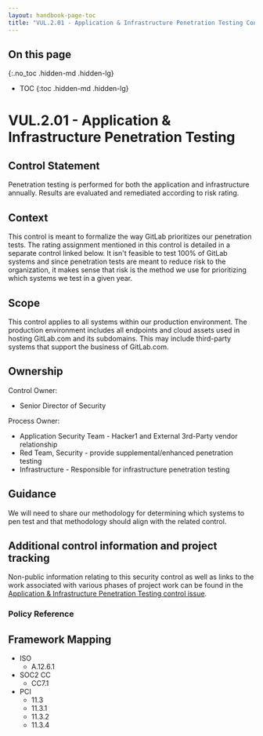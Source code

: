 ```yaml
---
layout: handbook-page-toc
title: "VUL.2.01 - Application & Infrastructure Penetration Testing Control Guidance"
---
```


## On this page
{:.no_toc .hidden-md .hidden-lg}

- TOC
{:toc .hidden-md .hidden-lg}

# VUL.2.01 - Application & Infrastructure Penetration Testing

## Control Statement

Penetration testing is performed for both the application and infrastructure annually. Results are evaluated and remediated according to risk rating.

## Context

This control is meant to formalize the way GitLab prioritizes our penetration tests. The rating assignment mentioned in this control is detailed in a separate control linked below. It isn't feasible to test 100% of GitLab systems and since penetration tests are meant to reduce risk to the organization, it makes sense that risk is the method we use for prioritizing which systems we test in a given year.

## Scope

This control applies to all systems within our production environment. The production environment includes all endpoints and cloud assets used in hosting GitLab.com and its subdomains. This may include third-party systems that support the business of GitLab.com.

## Ownership

Control Owner:

* Senior Director of Security

Process Owner:

* Application Security Team - Hacker1 and External 3rd-Party vendor relationship
* Red Team, Security - provide supplemental/enhanced penetration testing
* Infrastructure - Responsible for infrastructure penetration testing

## Guidance

We will need to share our methodology for determining which systems to pen test and that methodology should align with the related control.

## Additional control information and project tracking

Non-public information relating to this security control as well as links to the work associated with various phases of project work can be found in the [Application & Infrastructure Penetration Testing control issue](https://gitlab.com/gitlab-com/gl-security/security-assurance/sec-compliance/compliance/issues/939).

### Policy Reference

## Framework Mapping

* ISO
  * A.12.6.1
* SOC2 CC
  * CC7.1
* PCI
  * 11.3
  * 11.3.1
  * 11.3.2
  * 11.3.4
